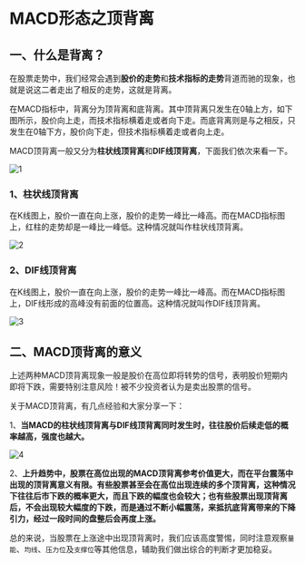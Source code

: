 # MACD形态之顶背离

## 一、什么是背离？

在股票走势中，我们经常会遇到**股价的走势**和**技术指标的走势**背道而驰的现象，也就是说这二者走出了相反的走势，这就是背离。

在MACD指标中，背离分为顶背离和底背离。其中顶背离只发生在0轴上方，如下图所示，股价向上走，而技术指标横着走或者向下走。而底背离则是与之相反，只发生在0轴下方，股价向下走，但技术指标横着走或者向上走。

MACD顶背离一般又分为**柱状线顶背离**和**DIF线顶背离**，下面我们依次来看一下。

![1](https://apicdn.app.gtja.com/baishitong/ZXZX/202109/fwb_images/a3ce8bfe49574dabb9d1636633f8312d.png)

### 1、柱状线顶背离

在K线图上，股价一直在向上涨，股价的走势一峰比一峰高。而在MACD指标图上，红柱的走势却是一峰比一峰低。这种情况就叫作柱状线顶背离。

![2](https://apicdn.app.gtja.com/baishitong/ZXZX/202109/fwb_images/ad27d4689baf44ad8f8fbc5cb9ed5570.png)

### 2、DIF线顶背离

在K线图上，股价一直在向上涨，股价的走势一峰比一峰高。而在MACD指标图上，DIF线形成的高峰没有前面的位置高。这种情况就叫作DIF线顶背离。

![3](https://apicdn.app.gtja.com/baishitong/ZXZX/202109/fwb_images/c4f0042e28794194aff1337fc625216f.png)

## 二、MACD顶背离的意义

上述两种MACD顶背离现象一般是股价在高位即将转势的信号，表明股价短期内即将下跌，需要特别注意风险！被不少投资者认为是卖出股票的信号。

关于MACD顶背离，有几点经验和大家分享一下：

1、**当MACD的柱状线顶背离与DIF线顶背离同时发生时，往往股价后续走低的概率越高，强度也越大。**

![4](https://apicdn.app.gtja.com/baishitong/ZXZX/202109/fwb_images/121fd919d78041cfbb670d46704de1c6.png)

2、**上升趋势中，股票在高位出现的MACD顶背离参考价值更大，而在平台震荡中出现的顶背离意义有限。有些股票甚至会在高位出现连续的多个顶背离，这种情况下往往后市下跌的概率更大，而且下跌的幅度也会较大；也有些股票出现顶背离后，不会出现较大幅度的下跌，而是通过不断小幅震荡，来抵抗底背离带来的下降引力，经过一段时间的盘整后会再度上涨。**

总的来说，当股票在上涨途中出现顶背离时，我们应该高度警惕，同时注意观察`量能`、`均线`、`压力位`及`支撑位`等其他信息，辅助我们做出综合的判断才更加稳妥。
